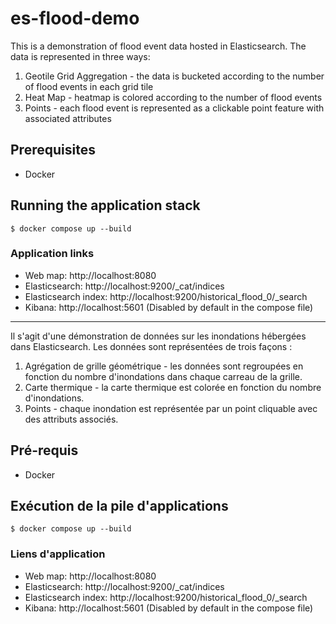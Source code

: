 # es-flood-demo

This is a demonstration of flood event data hosted in Elasticsearch. The data is represented in three ways:

1. Geotile Grid Aggregation - the data is bucketed according to the number of flood events in each grid tile
2. Heat Map - heatmap is colored according to the number of flood events
3. Points - each flood event is represented as a clickable point feature with associated attributes

## Prerequisites
- Docker

## Running the application stack

`$ docker compose up --build`

### Application links

- Web map: http://localhost:8080
- Elasticsearch: http://localhost:9200/_cat/indices
- Elasticsearch index: http://localhost:9200/historical_flood_0/_search
- Kibana: http://localhost:5601 (Disabled by default in the compose file)

---

Il s'agit d'une démonstration de données sur les inondations hébergées dans Elasticsearch. Les données sont représentées de trois façons :

1. Agrégation de grille géométrique - les données sont regroupées en fonction du nombre d'inondations dans chaque carreau de la grille.
2. Carte thermique - la carte thermique est colorée en fonction du nombre d'inondations.
3. Points - chaque inondation est représentée par un point cliquable avec des attributs associés.

## Pré-requis
- Docker

## Exécution de la pile d'applications

`$ docker compose up --build`

### Liens d'application

- Web map: http://localhost:8080
- Elasticsearch: http://localhost:9200/_cat/indices
- Elasticsearch index: http://localhost:9200/historical_flood_0/_search
- Kibana: http://localhost:5601 (Disabled by default in the compose file)